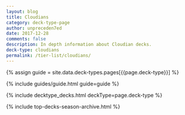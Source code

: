```yaml
---
layout: blog
title: Cloudians
category: deck-type-page
author: unpreceden7ed
date: 2017-12-28
comments: false
description: In depth information about Cloudian decks.
deck-type: cloudians
permalink: /tier-list/cloudians/
---
```


{% assign guide = site.data.deck-types.pages[{{page.deck-type}}] %}

{% include guides/guide.html guide=guide %}

{% include decktype_decks.html deckType=page.deck-type %}

{% include top-decks-season-archive.html %}